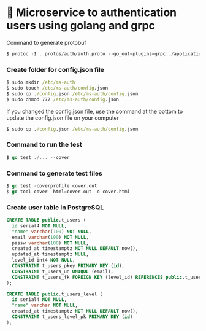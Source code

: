 # 🔐 Microservice to authentication users using golang and grpc

Command to generate protobuf
```go
$ protoc -I . protos/auth/auth.proto --go_out=plugins=grpc:./application
```

### Create folder for config.json file
```bat
$ sudo mkdir /etc/ms-auth
$ sudo touch /etc/ms-auth/config.json
$ sudo cp ./config.json /etc/ms-auth/config.json
$ sudo chmod 777 /etc/ms-auth/config.json
```
If you changed the config.json file, use the command at the bottom to update the config.json file on your computer
```bat
$ sudo cp ./config.json /etc/ms-auth/config.json
```

### Command to run the test
```go
$ go test ./... --cover
```

### Command to generate test files
```go
$ go test -coverprofile cover.out 
$ go tool cover -html=cover.out -o cover.html
```

### Create user table in PostgreSQL 
```sql
CREATE TABLE public.t_users (
  id serial4 NOT NULL,
  "name" varchar(100) NOT NULL,
  email varchar(100) NOT NULL,
  passw varchar(100) NOT NULL,
  created_at timestamptz NOT NULL DEFAULT now(),
  updated_at timestamptz NULL,
  level_id int4 NOT NULL,
  CONSTRAINT t_users_pkey PRIMARY KEY (id),
  CONSTRAINT t_users_un UNIQUE (email),
  CONSTRAINT t_users_fk FOREIGN KEY (level_id) REFERENCES public.t_users_level(id) ON DELETE CASCADE ON UPDATE CASCADE
);

CREATE TABLE public.t_users_level (
  id serial4 NOT NULL,
  "name" varchar NOT NULL,
  created_at timestamptz NOT NULL DEFAULT now(),
  CONSTRAINT t_users_level_pk PRIMARY KEY (id)
);
```
